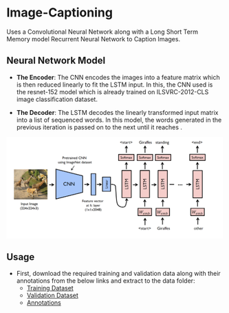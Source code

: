 # Image-Captioning

Uses a Convolutional Neural Network along with a Long Short Term Memory model Recurrent Neural Network to Caption Images.

## Neural Network Model 

- **The Encoder**: The CNN encodes the images into a feature matrix which is then reduced linearly to fit the LSTM input. In this, the CNN used is the resnet-152 model which is already trained on ILSVRC-2012-CLS image classification dataset.

- **The Decoder**: The LSTM decodes the linearly transformed input matrix into a list of sequenced words. In this model, the words generated in the previous iteration is passed on to the next until it reaches <end>. 

<p align="center">
<img src="https://github.com/crypto-code/Image-Captioning/blob/master/assets/model.png" align="middle" />   </p>

## Usage

- First, download the required training and validation data along with their annotations from the below links and extract to the data folder:
  - [Training Dataset](http://images.cocodataset.org/zips/train2014.zip)
  - [Validation Dataset](http://images.cocodataset.org/zips/val2014.zip)
  - [Annotations](http://images.cocodataset.org/annotations/annotations_trainval2014.zip)
